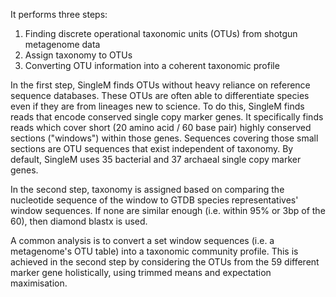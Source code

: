 It performs three steps:

1. Finding discrete operational taxonomic units (OTUs) from shotgun metagenome data
2. Assign taxonomy to OTUs
3. Converting OTU information into a coherent taxonomic profile

In the first step, SingleM finds OTUs without heavy reliance on reference sequence databases. These OTUs are often able to differentiate species even if they are from lineages new to science. To do this, SingleM finds reads that encode conserved single copy marker genes. It specifically finds reads which cover short (20 amino acid / 60 base pair) highly conserved sections ("windows") within those genes. Sequences covering those small sections are OTU sequences that exist independent of taxonomy. By default, SingleM uses 35 bacterial and 37 archaeal single copy marker genes.

In the second step, taxonomy is assigned based on comparing the nucleotide sequence of the window to GTDB species representatives' window sequences. If none are similar enough (i.e. within 95% or 3bp of the 60), then diamond blastx is used.

A common analysis is to convert a set window sequences (i.e. a metagenome's OTU table) into a taxonomic community profile. This is achieved in the second step by considering the OTUs from the 59 different marker gene holistically, using trimmed means and expectation maximisation.
